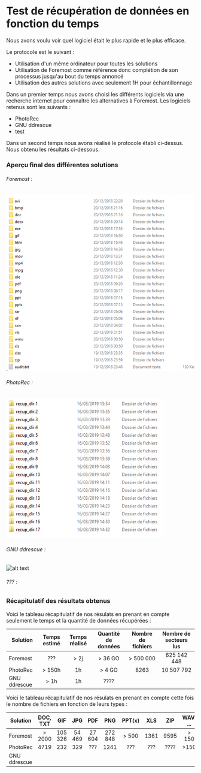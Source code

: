 # Test de récupération de données en fonction du temps

Nous avons voulu voir quel logiciel était le plus rapide et le plus efficace. 

Le protocole est le suivant : 

- Utilisation d'un même ordinateur pour toutes les solutions
- Utilisation de Foremost comme référence donc complétion de son processus jusqu'au bout du temps annoncé
- Utilisation des autres solutions avec seulement 1H pour échantillonnage

Dans un premier temps nous avons choisi les différents logiciels via une recherche internet pour connaître les alternatives à Foremost. 
Les logiciels retenus sont les suivants : 

* PhotoRec
* GNU ddrescue
* test

Dans un second temps nous avons réalisé le protocole établi ci-dessus. Nous obtenu les résultats ci-dessous.
### Aperçu final des différentes solutions

###### Foremost : 
![alt text](https://github.com/hubos89/ProjectForensic/blob/master/Comparatif%20Logiciels/foremost_final.png "Aperçu Final Foremost")

###### PhotoRec :
![alt text](https://github.com/hubos89/ProjectForensic/blob/master/Comparatif%20Logiciels/photorec_final.PNG "Aperçu Final Photorec")

###### GNU ddrescue :
![alt text](https://github.com/hubos89/ProjectForensic/blob/master/Comparatif%20Logiciels/ddrescue_final.PNG "Aperçu Final ddrescue")

###### ??? :


### Récapitulatif des résultats obtenus

Voici le tableau récapitulatif de nos résulats en prenant en compte seulement le temps et la quantité de données récupérées :

| Solution      | Temps estimé       | Temps réalisé       | Quantité de données | Nombre de fichiers  |Nombre de secteurs lus|
| ------------- |:------------------:|:-------------------:|:-------------------:|:-------------------:|:--------------------:|
| Foremost      |  ???               | > 2j                | > 36 GO             |  > 500 000          |625 142 448           |
| PhotoRec      | > 150h             | 1h                  | > 4 GO              | 8263                |10 507 792            |
| GNU ddrescue  | > 1h               | 1h                  | ????                |                     |                 |

  
Voici le tableau récapitulatif de nos résulats en prenant en compte cette fois le nombre de fichiers en fonction de leurs types :

| Solution      | DOC, TXT    | GIF    | JPG    | PDF    |PNG     | PPT(x) |XLS     |ZIP     | WAV, ... | EXE    |
| ------------- |:------:|:------:|:------:|:------:|:------:|:------:|:------:|:------:|:-----------:|:------:|
| Foremost      | > 2000 | 105 326| 54 469 | 27 604 | 272 848| > 500  | 1361   | 9595   | > 150       |  ???   |
| PhotoRec      |  4719    | 232    | 329    |    ??? | 1241   |  ???   |  ???   |   ???? |  >150     | 1386   |
| GNU ddrescue  |  |  |  |  |  |  |  |  |  |  | 
